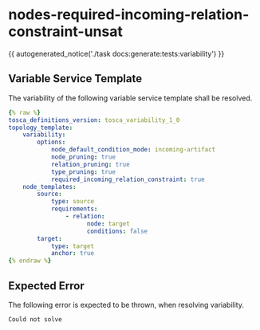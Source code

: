 # nodes-required-incoming-relation-constraint-unsat

{{ autogenerated_notice('./task docs:generate:tests:variability') }}


## Variable Service Template

The variability of the following variable service template shall be resolved.

```yaml linenums="1"
{% raw %}
tosca_definitions_version: tosca_variability_1_0
topology_template:
    variability:
        options:
            node_default_condition_mode: incoming-artifact
            node_pruning: true
            relation_pruning: true
            type_pruning: true
            required_incoming_relation_constraint: true
    node_templates:
        source:
            type: source
            requirements:
                - relation:
                      node: target
                      conditions: false
        target:
            type: target
            anchor: true
{% endraw %}
```





## Expected Error

The following error is expected to be thrown, when resolving variability.

```text linenums="1"
Could not solve
```
